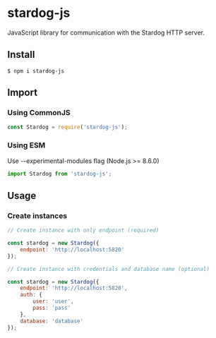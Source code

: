 # stardog-js
JavaScript library for communication with the Stardog HTTP server.

## Install

    $ npm i stardog-js

## Import

### Using CommonJS

```js
const Stardog = require('stardog-js');
```

### Using ESM

Use --experimental-modules flag (Node.js >= 8.6.0)
```js
import Stardog from 'stardog-js';
```

## Usage

### Create instances

```js
// Create instance with only endpoint (required)

const stardog = new Stardog({
    endpoint: 'http://localhost:5820'
});

// Create instance with credentials and database name (optional)

const stardog = new Stardog({
    endpoint: 'http://localhost:5820',
    auth: {
        user: 'user',
        pass: 'pass'
    },
    database: 'database'
});
```
